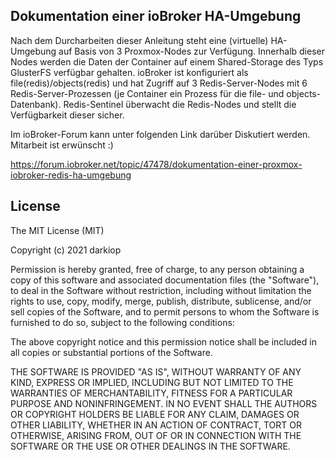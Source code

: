 ## Dokumentation einer ioBroker HA-Umgebung

Nach dem Durcharbeiten dieser Anleitung steht eine (virtuelle) HA-Umgebung auf Basis von 3 Proxmox-Nodes zur Verfügung. Innerhalb dieser Nodes werden die Daten der Container auf einem Shared-Storage des Typs GlusterFS verfügbar gehalten. ioBroker ist konfiguriert als file(redis)/objects(redis) und hat Zugriff auf 3 Redis-Server-Nodes mit 6 Redis-Server-Prozessen (je Container ein Prozess für die file- und objects-Datenbank). Redis-Sentinel überwacht die Redis-Nodes und stellt die Verfügbarkeit dieser sicher.

Im ioBroker-Forum kann unter folgenden Link darüber Diskutiert werden. Mitarbeit ist erwünscht :)

https://forum.iobroker.net/topic/47478/dokumentation-einer-proxmox-iobroker-redis-ha-umgebung

## License

The MIT License (MIT)

Copyright (c) 2021 darkiop

Permission is hereby granted, free of charge, to any person obtaining a copy
of this software and associated documentation files (the "Software"), to deal
in the Software without restriction, including without limitation the rights
to use, copy, modify, merge, publish, distribute, sublicense, and/or sell
copies of the Software, and to permit persons to whom the Software is
furnished to do so, subject to the following conditions:

The above copyright notice and this permission notice shall be included in
all copies or substantial portions of the Software.

THE SOFTWARE IS PROVIDED "AS IS", WITHOUT WARRANTY OF ANY KIND, EXPRESS OR
IMPLIED, INCLUDING BUT NOT LIMITED TO THE WARRANTIES OF MERCHANTABILITY,
FITNESS FOR A PARTICULAR PURPOSE AND NONINFRINGEMENT. IN NO EVENT SHALL THE
AUTHORS OR COPYRIGHT HOLDERS BE LIABLE FOR ANY CLAIM, DAMAGES OR OTHER
LIABILITY, WHETHER IN AN ACTION OF CONTRACT, TORT OR OTHERWISE, ARISING FROM,
OUT OF OR IN CONNECTION WITH THE SOFTWARE OR THE USE OR OTHER DEALINGS IN
THE SOFTWARE.
